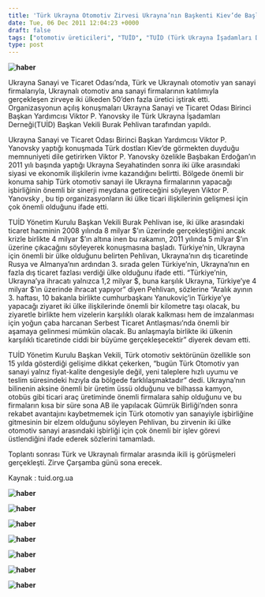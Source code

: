 ```yaml
---
title: 'Türk Ukrayna Otomotiv Zirvesi Ukrayna’nın Başkenti Kiev’de Başladı'
date: Tue, 06 Dec 2011 12:04:23 +0000
draft: false
tags: ["otomotiv üreticileri", "TUİD", "TUİD (Türk Ukrayna İşadamları Derneği)", "Ukrayna Sanayi ve Ticaret Odası", "Ukrayna Türk Toplumu", "Uluslarası İlişkiler"]
type: post
---
```


**![haber](https://burakpehlivan.org/tuid_images/kievoto.jpg)**

Ukrayna Sanayi ve Ticaret Odası’nda, Türk ve Ukraynalı otomotiv yan sanayi firmalarıyla, Ukraynalı otomotiv ana sanayi firmalarının katılımıyla gerçekleşen zirveye iki ülkeden 50’den fazla üretici iştirak etti. Organizasyonun açılış konuşmaları Ukrayna Sanayi ve Ticaret Odası Birinci Başkan Yardımcısı Viktor P. Yanovsky ile Türk Ukrayna İşadamları Derneği(TUİD) Başkan Vekili Burak Pehlivan tarafından yapıldı.

Ukrayna Sanayi ve Ticaret Odası Birinci Başkan Yardımcısı Viktor P. Yanovsky yaptığı konuşmada Türk dostları Kiev’de görmekten duyduğu memnuniyeti dile getirirken Viktor P. Yanovsky özelikle Başbakan Erdoğan’ın 2011 yılı başında yaptığı Ukrayna Seyahatinden sonra iki ülke arasındaki siyasi ve ekonomik ilişkilerin ivme kazandığını belirtti. Bölgede önemli bir konuma sahip Türk otomotiv sanayi ile Ukrayna firmalarının yapacağı işbirliğinin önemli bir sinerji meydana getireceğini söyleyen Viktor P. Yanovsky , bu tip organizasyonların iki ülke ticari ilişkilerinin gelişmesi için çok önemli olduğunu ifade etti.

TUİD Yönetim Kurulu Başkan Vekili Burak Pehlivan ise, iki ülke arasındaki ticaret hacminin 2008 yılında 8 milyar $’ın üzerinde gerçekleştiğini ancak krizle birlikte 4 milyar $’ın altına inen bu rakamın, 2011 yılında 5 milyar $’ın üzerine çıkacağını söyleyerek konuşmasına başladı. Türkiye’nin, Ukrayna için önemli bir ülke olduğunu belirten Pehlivan, Ukrayna’nın dış ticaretinde Rusya ve Almanya’nın ardından 3. sırada gelen Türkiye’nin, Ukrayna’nın en fazla dış ticaret fazlası verdiği ülke olduğunu ifade etti. “Türkiye’nin, Ukrayna’ya ihracatı yalnızca 1,2 milyar $, buna karşılık Ukrayna, Türkiye’ye 4 milyar $’ın üzerinde ihracat yapıyor” diyen Pehlivan, sözlerine “Aralık ayının 3. haftası, 10 bakanla birlikte cumhurbaşkanı Yanukoviç’in Türkiye’ye yapacağı ziyaret iki ülke ilişkilerinde önemli bir kilometre taşı olacak, bu ziyaretle birlikte hem vizelerin karşılıklı olarak kalkması hem de imzalanması için yoğun çaba harcanan Serbest Ticaret Antlaşması’nda önemli bir aşamaya gelinmesi mümkün olacak. Bu anlaşmayla birlikte iki ülkenin karşılıklı ticaretinde ciddi bir büyüme gerçekleşecektir” diyerek devam etti.

TUİD Yönetim Kurulu Başkan Vekili, Türk otomotiv sektörünün özellikle son 15 yılda gösterdiği gelişime dikkat çekerken, “bugün Türk Otomotiv yan sanayi yalnız fiyat-kalite dengesiyle değil, yeni taleplere hızlı uyumu ve teslim süresindeki hızıyla da bölgede farklılaşmaktadır” dedi. Ukrayna’nın bilinenin aksine önemli bir üretim üssü olduğunu ve bilhassa kamyon, otobüs gibi ticari araç üretiminde önemli firmalara sahip olduğunu ve bu firmaların kısa bir süre sona AB ile yapılacak Gümrük Birliği’nden sonra rekabet avantajını kaybetmemek için Türk otomotiv yan sanayiyle işbirliğine gitmesinin bir elzem olduğunu söyleyen Pehlivan, bu zirvenin iki ülke otomotiv sanayi arasındaki işbirliği için çok önemli bir işlev görevi üstlendiğini ifade ederek sözlerini tamamladı.

Toplantı sonrası Türk ve Ukraynalı firmalar arasında ikili iş görüşmeleri gerçekleşti. Zirve Çarşamba günü sona erecek.

Kaynak : tuid.org.ua

**![haber](https://burakpehlivan.org/tuid_images/kievoto1.jpg)** 

**![haber](https://burakpehlivan.org/tuid_images/kievoto2.jpg)** 

**![haber](https://burakpehlivan.org/tuid_images/kievoto3.jpg)** 

**![haber](https://burakpehlivan.org/tuid_images/kievoto4.jpg)** 

**![haber](https://burakpehlivan.org/tuid_images/kievoto5.jpg)** 

**![haber](https://burakpehlivan.org/tuid_images/kievoto6.jpg)** 

**![haber](https://burakpehlivan.org/tuid_images/kievoto7.jpg)** 

